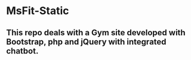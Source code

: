 # MsFit-Static
 
## This repo deals with a Gym site developed with Bootstrap, php and jQuery with integrated chatbot.